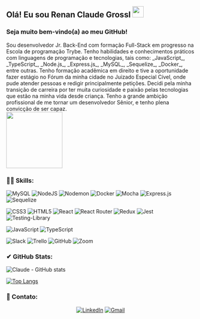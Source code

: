 ## Olá! Eu sou Renan Claude Grossl  <img width=30px src="https://camo.githubusercontent.com/e8e7b06ecf583bc040eb60e44eb5b8e0ecc5421320a92929ce21522dbc34c891/68747470733a2f2f6d656469612e67697068792e636f6d2f6d656469612f6876524a434c467a6361737252346961377a2f67697068792e676966"><br/>
### Seja muito bem-vindo(a) ao meu GitHub!
<div style="display: inline_block" align="left" width=200px>
     Sou desenvolvedor Jr. Back-End com formação Full-Stack em progresso na Escola de programação Trybe. Tenho habilidades e conhecimentos práticos com linguagens de programação e tecnologias, tais como: _JavaScript_, _TypeScript_, _Node.js_, _Express.js_, _MySQL_, _Sequelize_, _Docker_, entre outras. Tenho formação acadêmica em direito e tive a oportunidade fazer estágio no Fórum da minha cidade no Juizado Especial Cível, onde pude atender pessoas e redigir principalmente petições. Decidi pela minha transição de carreira por ter muita curiosidade e paixão pelas tecnologias que estão na minha vida desde criança. Tenho a grande ambição profissional de me tornar um desenvolvedor Sênior, e tenho plena convicção de ser capaz.
</div>
     <img width=150px src="https://i.pinimg.com/originals/48/e3/03/48e303bf57f8ad627c73a0e0e30f5f33.gif">

### 👨‍💻 Skills:<br/>
![MySQL](https://img.shields.io/badge/mysql-%2300f.svg?style=for-the-badge&logo=mysql&logoColor=white)
![NodeJS](https://img.shields.io/badge/node.js-6DA55F?style=for-the-badge&logo=node.js&logoColor=white)
![Nodemon](https://img.shields.io/badge/NODEMON-%23323330.svg?style=for-the-badge&logo=nodemon&logoColor=%BBDEAD)
![Docker](https://img.shields.io/badge/docker-%230db7ed.svg?style=for-the-badge&logo=docker&logoColor=white)
![Mocha](https://img.shields.io/badge/-mocha-%238D6748?style=for-the-badge&logo=mocha&logoColor=white)
![Express.js](https://camo.githubusercontent.com/8286a45a106e1a3c07489f83a38159981d888518a740b59c807ffc1b7b1e2f7b/68747470733a2f2f696d672e736869656c64732e696f2f62616467652f657870726573732e6a732d2532333430346435392e7376673f7374796c653d666f722d7468652d6261646765266c6f676f3d65787072657373266c6f676f436f6c6f723d253233363144414642)
![Sequelize](https://img.shields.io/badge/Sequelize-52B0E7?style=for-the-badge&logo=Sequelize&logoColor=white)

![CSS3](https://img.shields.io/badge/css3-%231572B6.svg?style=for-the-badge&logo=css3&logoColor=white)
![HTML5](https://img.shields.io/badge/html5-%23E34F26.svg?style=for-the-badge&logo=html5&logoColor=white)
![React](https://img.shields.io/badge/react-%2320232a.svg?style=for-the-badge&logo=react&logoColor=%2361DAFB)
![React Router](https://img.shields.io/badge/React_Router-CA4245?style=for-the-badge&logo=react-router&logoColor=white)
![Redux](https://img.shields.io/badge/redux-%23593d88.svg?style=for-the-badge&logo=redux&logoColor=white)
![Jest](https://img.shields.io/badge/-jest-%23C21325?style=for-the-badge&logo=jest&logoColor=white)
![Testing-Library](https://img.shields.io/badge/-TestingLibrary-%23E33332?style=for-the-badge&logo=testing-library&logoColor=white)

![JavaScript](https://img.shields.io/badge/javascript-%23323330.svg?style=for-the-badge&logo=javascript&logoColor=%23F7DF1E)
![TypeScript](https://img.shields.io/badge/TypeScript-007ACC?style=for-the-badge&logo=typescript&logoColor=white)

![Slack](https://img.shields.io/badge/Slack-4A154B?style=for-the-badge&logo=slack&logoColor=white)
![Trello](https://img.shields.io/badge/Trello-0052CC?style=for-the-badge&logo=trello&logoColor=white)
![GitHub](https://img.shields.io/badge/github-%23121011.svg?style=for-the-badge&logo=github&logoColor=white)
![Zoom](https://img.shields.io/badge/Zoom-2D8CFF?style=for-the-badge&logo=zoom&logoColor=white)




### ✔ GitHub Stats:<br/>
![Claude - GitHub stats](https://github-readme-stats.vercel.app/api?username=RenanClaude&show_icons=true&theme=radical)

[![Top Langs](https://github-readme-stats.vercel.app/api/top-langs/?username=RenanClaude&layout=compact)](https://github.com/anuraghazra/github-readme-stats)
### 👥 Contato:<br/>
<div style="display: inline_block" align="center">
     
[![LinkedIn](https://img.shields.io/badge/linkedin-%230077B5.svg?style=for-the-badge&logo=linkedin&logoColor=white)](https://www.linkedin.com/in/renan-claude-dev/)
[![Gmail](https://img.shields.io/badge/Gmail-D14836?style=for-the-badge&logo=gmail&logoColor=white)](https://mail.google.com/mail/u/0/#inbox?compose=GTvVlcRzCMlcGzvLLBDnbZZrKwnKKWjvcLtKNsCNVtPVHXvBdDRxPzRPWGnRXxjCskDPKshBddRpn)
     
<!-- <img width=90px
     src="https://user-images.githubusercontent.com/74038190/235294012-0a55e343-37ad-4b0f-924f-c8431d9d2483.gif">
 <img width=90px src="https://d1muf25xaso8hp.cloudfront.net/https%3A%2F%2Fmeta-l.cdn.bubble.io%2Ff1626355319613x484158047569452200%2FGmail_Small_Business.gif?w=&h=&auto=compress&dpr=1&fit=max"> -->
</div>
